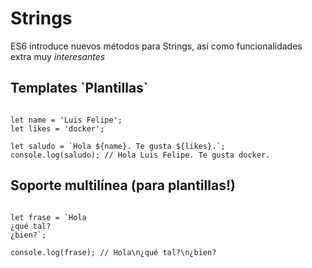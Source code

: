 # Strings

ES6 introduce nuevos métodos para Strings, así como funcionalidades extra muy *interesantes*

## Templates \`Plantillas\`

<pre><code>
let name = 'Luis Felipe';
let likes = 'docker';

let saludo = `Hola ${name}. Te gusta ${likes}.`;
console.log(saludo); // Hola Luis Felipe. Te gusta docker.
</code></pre>

## Soporte multilínea (para plantillas!)
<pre><code>
let frase = `Hola
¿qué tal?
¿bien?`;

console.log(frase); // Hola\n¿qué tal?\n¿bien?
</code></pre>

